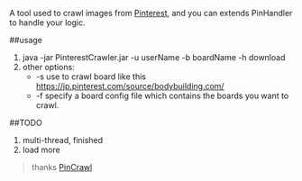 
A tool used to crawl images from [Pinterest](https://pinterest.com), and you can extends PinHandler to handle your logic.

##usage
1. java -jar PinterestCrawler.jar -u userName -b boardName -h download
2. other options:
	* -s use to crawl board like this https://jp.pinterest.com/source/bodybuilding.com/
	* -f specify a board config file which contains the boards you want to crawl.

##TODO
1. multi-thread, finished
2. load more 

> thanks [PinCrawl](https://github.com/kpauly/PinCrawl)
